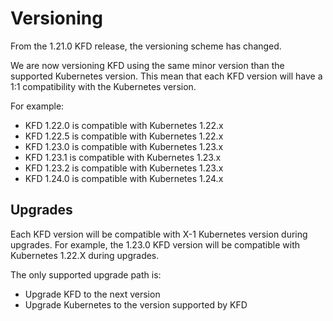 # Versioning

From the 1.21.0 KFD release, the versioning scheme has changed.

We are now versioning KFD using the same minor version than the supported Kubernetes version.
This mean that each KFD version will have a 1:1 compatibility with the Kubernetes version.

For example:

- KFD 1.22.0 is compatible with Kubernetes 1.22.x
- KFD 1.22.5 is compatible with Kubernetes 1.22.x
- KFD 1.23.0 is compatible with Kubernetes 1.23.x
- KFD 1.23.1 is compatible with Kubernetes 1.23.x
- KFD 1.23.2 is compatible with Kubernetes 1.23.x
- KFD 1.24.0 is compatible with Kubernetes 1.24.x

## Upgrades

Each KFD version will be compatible with X-1 Kubernetes version during upgrades.
For example, the 1.23.0 KFD version will be compatible with Kubernetes 1.22.X during upgrades.

The only supported upgrade path is:

- Upgrade KFD to the next version
- Upgrade Kubernetes to the version supported by KFD

